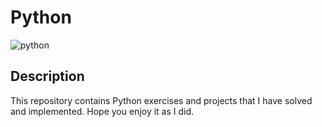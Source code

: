 # Python
![python](https://static.cdnlogo.com/logos/p/59/python.png)

## Description
This repository contains Python exercises and projects that I have solved and implemented.
Hope you enjoy it as I did.
